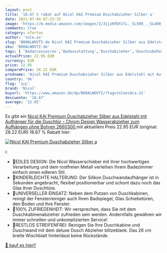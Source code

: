 ```yaml
---
layout: post
title: '18.67 % rabat auf Nicol KAI Premium Duschabzieher Silber a'
date: 2021-07-04 07:23:33
image: 'https://m.media-amazon.com/images/I/31jzKFDfzlL._SL500_._SL400_.jpg'
comments: true
category: ofertas
author: 'tole.es'
slug: 'B00ALWOVTI-de Nicol KAI Premium Duschabzieher Silber aus Edelstahl mit...'
sku: 'B00ALWOVTI-de'
tags: [ 'Badaccessoires','Badausstattung','Duschabzieher','Duschzubehör','Fensterabzieher','Haushaltsreiniger & Staubsauger','Küche, Haushalt & Wohnen','nicol', ]
actualPrice: 22.95 EUR
currency: EUR
price: 22.95
comparePrice: 28.22 EUR
prodname: 'Nicol KAI Premium Duschabzieher Silber aus Edelstahl mit Aufhänger für die Duschtür – Chrom Design Wasserabzieher zum Aufhängen ohne Bohren  2660300 '
country: 'de'
flag: '🇩🇪'
brand: 'Nicol'
buyurl: 'https://www.amazon.de/dp/B00ALWOVTI/?tag=tolees0ca-21'
descuento: '18.67'
average: '22.95'
---
```


Es gibt ein [Nicol KAI Premium Duschabzieher Silber aus Edelstahl mit Aufhänger für die Duschtür – Chrom Design Wasserabzieher zum Aufhängen ohne Bohren  2660300 ](https://www.amazon.de/dp/B00ALWOVTI/?tag=tolees0ca-21) mit aktuellem Preis 22.95 EUR (original: 28.22 EUR) 18.67 % Rabatt hier:

[![Nicol KAI Premium Duschabzieher Silber a](https://m.media-amazon.com/images/I/31jzKFDfzlL._SL500_._SL400_.jpg)](https://www.amazon.de/dp/B00ALWOVTI/?tag=tolees0ca-21)

ℹ️:

- 🔷EDLES DESIGN: Die Nicol Wasserschieber mit ihrer hochwertigen Verarbeitung und dem rostfreien Metall verleihen Ihrem Badezimmer einfach einen edleren Stil.
- 🔷KINDERLEICHTE HALTERUNG: Der Silikon Duschwandaufhänger ist in Sekunden angebracht, flexibel positionierbar und schont dazu noch das Glas Ihrer Duschtüre.
- 🔷UNIVERSELLER EINSATZ: Neben dem Putzen von Duschkabinen, reinigt der Fensterreiniger auch Ihren Badspiegel, Glas Schiebetüren, den Boden und Ihre Fenster.
- 🔷100% ZUFRIEDENHEIT: Wir versprechen, dass Sie mit dem Duschkabinenabzieher zufrieden sein werden. Andernfalls gewähren wir immer schnellen und unkomplizierten Service!
- 🔷RESTLOS STREIFENFREI: Reinigen Sie Ihre Duschkabine und Duschwand mit dem deluxe Dusch Abzieher blitzeblank. Das 26 cm breite Wischblatt hinterlässt keine Rückstände.

[🛒 kauf es hier!!](https://www.amazon.de/dp/B00ALWOVTI/?tag=tolees0ca-21)
